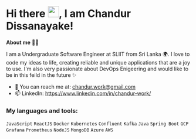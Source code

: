 # Hi there <img src="https://raw.githubusercontent.com/MartinHeinz/MartinHeinz/master/wave.gif" style="max-width:100%;" width="30px">,  I am Chandur Dissanayake!

**About me** 🙋‍♂️

I am a Undergraduate Software Engineer at SLIIT from Sri Lanka 🌍. I love to code my ideas to life, creating reliable and unique applications that are a joy to use. I'm also very passionate about DevOps Enigeering and would like to be in this feild in the future ✨

* 📮 You can reach me at: chandur.work@gmail.com
* 📫 LinkedIn: https://www.linkedin.com/in/chandur-work/

### My languages and tools: 
<code>JavaScript</code>
<code>ReactJS</code>
<code>Docker</code>
<code>Kubernetes</code>
<code>Confluent</code>
<code>Kafka</code>
<code>Java</code>
<code>Spring Boot</code>
<code>GCP</code>
<code>Grafana</code>
<code>Prometheus</code>
<code>NodeJS</code>
<code>MongoDB</code>
<code>Azure</code>
<code>AWS</code>


